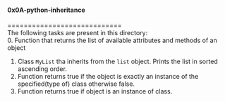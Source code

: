 #### 0x0A-python-inheritance     
============================      
The following tasks are present in this directory:       
0. Function that returns the list of available attributes and methods of an object     
1. Class `MyList` tha inherits from the `list` object. Prints the list in sorted ascending order.      
2. Function returns true if the object is exactly an instance of the specified(type of) class otherwise false.      
3. Function returns true if object is an instance of class.     

